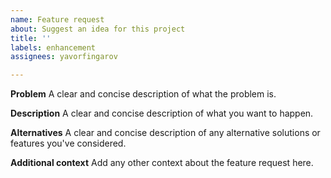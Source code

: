 ```yaml
---
name: Feature request
about: Suggest an idea for this project
title: ''
labels: enhancement
assignees: yavorfingarov

---
```


**Problem**
A clear and concise description of what the problem is.

**Description**
A clear and concise description of what you want to happen.

**Alternatives**
A clear and concise description of any alternative solutions or features you've considered.

**Additional context**
Add any other context about the feature request here.
